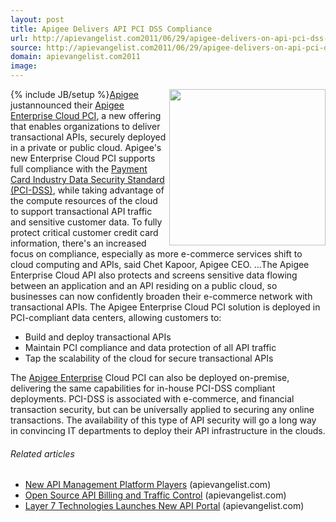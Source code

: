 ```yaml
---
layout: post
title: Apigee Delivers API PCI DSS Compliance
url: http://apievangelist.com2011/06/29/apigee-delivers-on-api-pci-dss-compliance/
source: http://apievangelist.com2011/06/29/apigee-delivers-on-api-pci-dss-compliance/
domain: apievangelist.com2011
image: 
---
```

{% include JB/setup %}<a title="Apigee" href="http://apigee.com/"><img src="http://kinlane-productions.s3.amazonaws.com/api-service-providers/apigee-logo.gif"  width="250" align="right" /></a><a title="Apigee" href="http://apigee.com/">Apigee</a> justannounced their <a title="Apigee Enterprise Cloud PCI" href="http://forms.apigee.com/acton/form/549/001c:d-0002/0/index.htm">Apigee Enterprise Cloud PCI</a>, a new offering that enables organizations to deliver transactional APIs, securely deployed in a private or public cloud.
Apigee's new Enterprise Cloud PCI supports full compliance with the <a title="Payment Card Industry Data Security Standard" href="https://www.pcisecuritystandards.org/security_standards/">Payment Card Industry Data Security Standard (PCI-DSS)</a>, while taking advantage of the compute resources of the cloud to support transactional API traffic and sensitive customer data.
To fully protect critical customer credit card information, there's an increased focus on compliance, especially as more e-commerce services shift to cloud computing and APIs, said Chet Kapoor, Apigee CEO. ...The Apigee Enterprise Cloud API also protects and screens sensitive data flowing between an application and an API residing on a public cloud, so businesses can now confidently broaden their e-commerce network with transactional APIs.
The Apigee Enterprise Cloud PCI solution is deployed in PCI-compliant data centers, allowing customers to:
<ul>
     <li>Build and deploy transactional APIs
     </li>
     <li>Maintain PCI compliance and data protection of all API traffic
     </li>
     <li>Tap the scalability of the cloud for secure transactional APIs
     </li>
</ul>The <a title="Apigee Enterprise" href="http://blog.apievangelist.com/2010/10/10/apigee-api-services/">Apigee Enterprise</a> Cloud PCI can also be deployed on-premise, delivering the same capabilities for in-house PCI-DSS compliant deployments.
PCI-DSS is associated with e-commerce, and financial transaction security, but can be universally applied to securing any online transactions. The availability of this type of API security will go a long way in convincing IT departments to deploy their API infrastructure in the clouds.
<h6 class="zemanta-related-title c1">
     Related articles
</h6>
<ul class="zemanta-article-ul">
     <li class="zemanta-article-ul-li">
          <a href="http://blog.apievangelist.com/2011/06/17/new-api-management-platform-players/">New API Management Platform Players</a> (apievangelist.com)
     </li>
     <li class="zemanta-article-ul-li">
          <a href="http://blog.apievangelist.com/2011/05/21/open-source-api-billing-and-traffic-control/">Open Source API Billing and Traffic Control</a> (apievangelist.com)
     </li>
     <li class="zemanta-article-ul-li">
          <a href="http://blog.apievangelist.com/2011/06/17/layer-7-technologies-launches-new-api-portal/">Layer 7 Technologies Launches New API Portal</a> (apievangelist.com)
     </li>
</ul>
